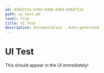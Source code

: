 ```yaml
---
id: 636d723a-636d-636d-636d-636d723a
path: ui-test.md
level: file
title: Ui Test
description: Documentation - Auto-generated
---
```

# UI Test
This should appear in the UI immediately!